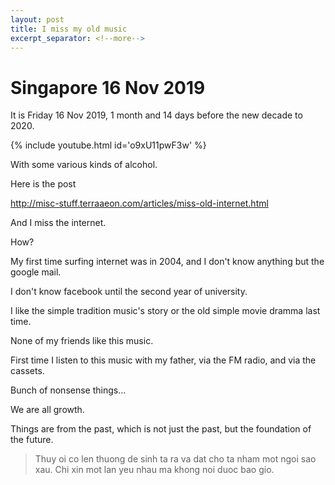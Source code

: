```yaml
---
layout: post
title: I miss my old music
excerpt_separator: <!--more-->
---
```


# Singapore 16 Nov 2019

It is Friday 16 Nov 2019, 1 month and 14 days before the new decade to 2020.

<!--more-->

{% include youtube.html id='o9xU11pwF3w' %}

With some various kinds of alcohol.

Here is the post

http://misc-stuff.terraaeon.com/articles/miss-old-internet.html

And I miss the internet.

How?

My first time surfing internet was in 2004, and I don't know anything but the google mail.

I don't know facebook until the second year of university.

I like the simple tradition music's story or the old simple movie dramma last time.

None of my friends like this music.

First time I listen to this music with my father, via the FM radio, and via the cassets.

Bunch of nonsense things...

We are all growth.

Things are from the past, which is not just the past, but the foundation of the future.

> Thuy oi co len thuong de sinh ta ra va dat cho ta nham mot ngoi sao xau. Chi xin mot lan yeu nhau ma khong noi duoc bao
gio.



